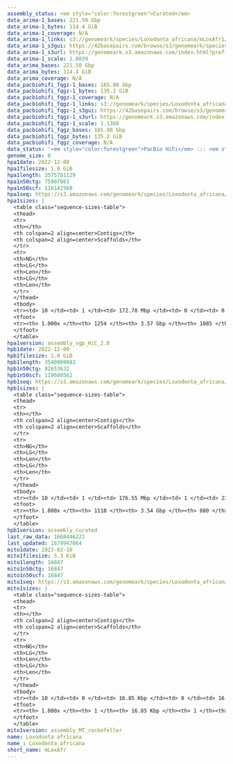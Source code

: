 ```yaml
---
assembly_status: <em style="color:forestgreen">Curated</em>
data_arima-1_bases: 221.50 Gbp
data_arima-1_bytes: 114.4 GiB
data_arima-1_coverage: N/A
data_arima-1_links: s3://genomeark/species/Loxodonta_africana/mLoxAfr1/genomic_data/arima/<br>
data_arima-1_s3gui: https://42basepairs.com/browse/s3/genomeark/species/Loxodonta_africana/mLoxAfr1/genomic_data/arima/
data_arima-1_s3url: https://genomeark.s3.amazonaws.com/index.html?prefix=species/Loxodonta_africana/mLoxAfr1/genomic_data/arima/
data_arima-1_scale: 1.8039
data_arima_bases: 221.50 Gbp
data_arima_bytes: 114.4 GiB
data_arima_coverage: N/A
data_pacbiohifi_fqgz-1_bases: 165.00 Gbp
data_pacbiohifi_fqgz-1_bytes: 135.2 GiB
data_pacbiohifi_fqgz-1_coverage: N/A
data_pacbiohifi_fqgz-1_links: s3://genomeark/species/Loxodonta_africana/mLoxAfr1/genomic_data/pacbio_hifi/<br>
data_pacbiohifi_fqgz-1_s3gui: https://42basepairs.com/browse/s3/genomeark/species/Loxodonta_africana/mLoxAfr1/genomic_data/pacbio_hifi/
data_pacbiohifi_fqgz-1_s3url: https://genomeark.s3.amazonaws.com/index.html?prefix=species/Loxodonta_africana/mLoxAfr1/genomic_data/pacbio_hifi/
data_pacbiohifi_fqgz-1_scale: 1.1368
data_pacbiohifi_fqgz_bases: 165.00 Gbp
data_pacbiohifi_fqgz_bytes: 135.2 GiB
data_pacbiohifi_fqgz_coverage: N/A
data_status: '<em style="color:forestgreen">PacBio HiFi</em> ::: <em style="color:forestgreen">Arima</em>'
genome_size: 0
hpa1date: 2022-12-09
hpa1filesize: 1.0 GiB
hpa1length: 3575781129
hpa1n50ctg: 75907863
hpa1n50scf: 116142568
hpa1seq: https://s3.amazonaws.com/genomeark/species/Loxodonta_africana/mLoxAfr1/assembly_vgp_HiC_2.0/mLoxAfr1.HiC.hap1.20221209.fasta.gz
hpa1sizes: |
  <table class="sequence-sizes-table">
  <thead>
  <tr>
  <th></th>
  <th colspan=2 align=center>Contigs</th>
  <th colspan=2 align=center>Scaffolds</th>
  </tr>
  <tr>
  <th>NG</th>
  <th>LG</th>
  <th>Len</th>
  <th>LG</th>
  <th>Len</th>
  </tr>
  </thead>
  <tbody>
  <tr><td> 10 </td><td> 1 </td><td> 172.78 Mbp </td><td> 0 </td><td> 0.65 Gbp </td></tr>  <tr><td> 20 </td><td> 4 </td><td> 109.23 Mbp </td><td> 1 </td><td> 240.06 Mbp </td></tr>  <tr><td> 30 </td><td> 8 </td><td> 87.21 Mbp </td><td> 3 </td><td> 141.17 Mbp </td></tr>  <tr><td> 40 </td><td> 12 </td><td> 85.90 Mbp </td><td> 5 </td><td> 134.26 Mbp </td></tr>  <tr style="background-color:#cccccc;"><td> 50 </td><td> 17 </td><td style="background-color:#88ff88;"> 75.91 Mbp </td><td> 8 </td><td style="background-color:#88ff88;"> 116.14 Mbp </td></tr>  <tr><td> 60 </td><td> 22 </td><td> 54.04 Mbp </td><td> 12 </td><td> 92.87 Mbp </td></tr>  <tr><td> 70 </td><td> 30 </td><td> 37.83 Mbp </td><td> 16 </td><td> 82.96 Mbp </td></tr>  <tr><td> 80 </td><td> 41 </td><td> 23.64 Mbp </td><td> 20 </td><td> 80.05 Mbp </td></tr>  <tr><td> 90 </td><td> 93 </td><td> 2.12 Mbp </td><td> 29 </td><td> 5.33 Mbp </td></tr>  <tr><td> 100 </td><td> 1253 </td><td> 10.57 Kbp </td><td> 1084 </td><td> 10.57 Kbp </td></tr>  </tbody>
  <tfoot>
  <tr><th> 1.000x </th><th> 1254 </th><th> 3.57 Gbp </th><th> 1085 </th><th> 3.58 Gbp </th></tr>
  </tfoot>
  </table>
hpa1version: assembly_vgp_HiC_2.0
hpb1date: 2022-12-09
hpb1filesize: 1.0 GiB
hpb1length: 3540909983
hpb1n50ctg: 82653632
hpb1n50scf: 119600562
hpb1seq: https://s3.amazonaws.com/genomeark/species/Loxodonta_africana/mLoxAfr1/assembly_curated/mLoxAfr1.hap2.cur.20221209.fasta.gz
hpb1sizes: |
  <table class="sequence-sizes-table">
  <thead>
  <tr>
  <th></th>
  <th colspan=2 align=center>Contigs</th>
  <th colspan=2 align=center>Scaffolds</th>
  </tr>
  <tr>
  <th>NG</th>
  <th>LG</th>
  <th>Len</th>
  <th>LG</th>
  <th>Len</th>
  </tr>
  </thead>
  <tbody>
  <tr><td> 10 </td><td> 1 </td><td> 176.55 Mbp </td><td> 1 </td><td> 233.67 Mbp </td></tr>  <tr><td> 20 </td><td> 4 </td><td> 131.74 Mbp </td><td> 3 </td><td> 193.76 Mbp </td></tr>  <tr><td> 30 </td><td> 6 </td><td> 114.14 Mbp </td><td> 4 </td><td> 178.71 Mbp </td></tr>  <tr><td> 40 </td><td> 10 </td><td> 88.80 Mbp </td><td> 7 </td><td> 136.92 Mbp </td></tr>  <tr style="background-color:#cccccc;"><td> 50 </td><td> 14 </td><td style="background-color:#88ff88;"> 82.65 Mbp </td><td> 10 </td><td style="background-color:#88ff88;"> 119.60 Mbp </td></tr>  <tr><td> 60 </td><td> 20 </td><td> 50.50 Mbp </td><td> 13 </td><td> 96.74 Mbp </td></tr>  <tr><td> 70 </td><td> 28 </td><td> 39.02 Mbp </td><td> 17 </td><td> 84.11 Mbp </td></tr>  <tr><td> 80 </td><td> 39 </td><td> 24.99 Mbp </td><td> 21 </td><td> 80.49 Mbp </td></tr>  <tr><td> 90 </td><td> 72 </td><td> 4.90 Mbp </td><td> 26 </td><td> 50.54 Mbp </td></tr>  <tr><td> 100 </td><td> 1109 </td><td> 12.35 Kbp </td><td> 879 </td><td> 12.35 Kbp </td></tr>  </tbody>
  <tfoot>
  <tr><th> 1.000x </th><th> 1110 </th><th> 3.54 Gbp </th><th> 880 </th><th> 3.54 Gbp </th></tr>
  </tfoot>
  </table>
hpb1version: assembly_curated
last_raw_data: 1668446221
last_updated: 1679947064
mito1date: 2023-02-10
mito1filesize: 5.3 KiB
mito1length: 16847
mito1n50ctg: 16847
mito1n50scf: 16847
mito1seq: https://s3.amazonaws.com/genomeark/species/Loxodonta_africana/mLoxAfr1/assembly_MT_rockefeller/mLoxAfr1.MT.20230210.fasta.gz
mito1sizes: |
  <table class="sequence-sizes-table">
  <thead>
  <tr>
  <th></th>
  <th colspan=2 align=center>Contigs</th>
  <th colspan=2 align=center>Scaffolds</th>
  </tr>
  <tr>
  <th>NG</th>
  <th>LG</th>
  <th>Len</th>
  <th>LG</th>
  <th>Len</th>
  </tr>
  </thead>
  <tbody>
  <tr><td> 10 </td><td> 0 </td><td> 16.85 Kbp </td><td> 0 </td><td> 16.85 Kbp </td></tr>  <tr><td> 20 </td><td> 0 </td><td> 16.85 Kbp </td><td> 0 </td><td> 16.85 Kbp </td></tr>  <tr><td> 30 </td><td> 0 </td><td> 16.85 Kbp </td><td> 0 </td><td> 16.85 Kbp </td></tr>  <tr><td> 40 </td><td> 0 </td><td> 16.85 Kbp </td><td> 0 </td><td> 16.85 Kbp </td></tr>  <tr style="background-color:#cccccc;"><td> 50 </td><td> 0 </td><td style="background-color:#ff8888;"> 16.85 Kbp </td><td> 0 </td><td style="background-color:#ff8888;"> 16.85 Kbp </td></tr>  <tr><td> 60 </td><td> 0 </td><td> 16.85 Kbp </td><td> 0 </td><td> 16.85 Kbp </td></tr>  <tr><td> 70 </td><td> 0 </td><td> 16.85 Kbp </td><td> 0 </td><td> 16.85 Kbp </td></tr>  <tr><td> 80 </td><td> 0 </td><td> 16.85 Kbp </td><td> 0 </td><td> 16.85 Kbp </td></tr>  <tr><td> 90 </td><td> 0 </td><td> 16.85 Kbp </td><td> 0 </td><td> 16.85 Kbp </td></tr>  <tr><td> 100 </td><td> 0 </td><td> 16.85 Kbp </td><td> 0 </td><td> 16.85 Kbp </td></tr>  </tbody>
  <tfoot>
  <tr><th> 1.000x </th><th> 1 </th><th> 16.85 Kbp </th><th> 1 </th><th> 16.85 Kbp </th></tr>
  </tfoot>
  </table>
mito1version: assembly_MT_rockefeller
name: Loxodonta africana
name_: Loxodonta_africana
short_name: mLoxAfr
---
```


